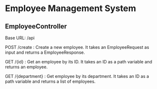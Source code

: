 # Employee Management System

## EmployeeController
Base URL: /api

POST /create : Create a new employee. It takes an EmployeeRequest as input and returns a EmployeeResponse.

GET /{id} : Get an employee by its ID. It takes an ID as a path variable and returns an employee.

GET /{department} : Get employee by its department. It takes an ID as a path variable and returns a list of employees.
